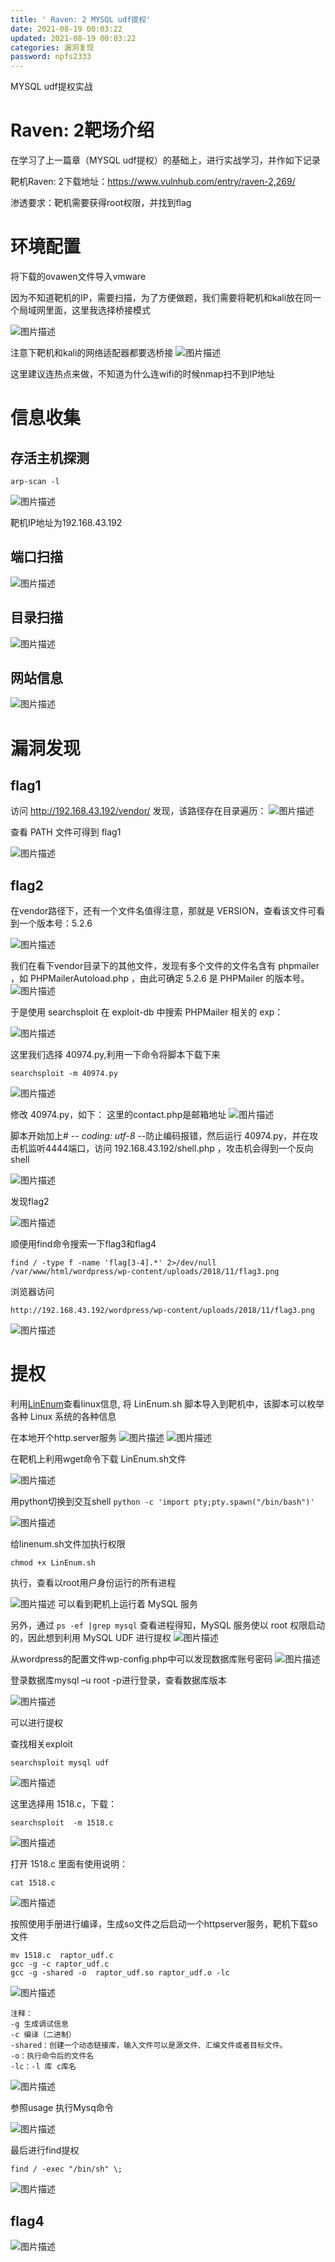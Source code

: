 ```yaml
---
title: ' Raven: 2 MYSQL udf提权'
date: 2021-08-19 00:03:22
updated: 2021-08-19 00:03:22
categories: 漏洞复现
password: npfs2333
---
```




MYSQL udf提权实战<!--more-->

# Raven: 2靶场介绍
在学习了上一篇章（MYSQL udf提权）的基础上，进行实战学习，并作如下记录

靶机Raven: 2下载地址：https://www.vulnhub.com/entry/raven-2,269/

渗透要求：靶机需要获得root权限，并找到flag


# 环境配置
将下载的ovawen文件导入vmware

因为不知道靶机的IP，需要扫描，为了方便做题，我们需要将靶机和kali放在同一个局域网里面，这里我选择桥接模式

![图片描述](https://static.cdnjs.cloud/20210808/image-1628388072613_816924564271.png)

注意下靶机和kali的网络适配器都要选桥接
![图片描述](https://static.cdnjs.cloud/20210808/image-1628388123481_640258364027.png)

这里建议连热点来做，不知道为什么连wifi的时候nmap扫不到IP地址


# 信息收集
## 存活主机探测
```
arp-scan -l
```
![图片描述](https://static.cdnjs.cloud/20210810/image-1628590847277_283459297822.png)

靶机IP地址为192.168.43.192



## 端口扫描

![图片描述](https://static.cdnjs.cloud/20210810/image-1628605945631_938631680644.png)


## 目录扫描

![图片描述](https://static.cdnjs.cloud/20210810/image-1628606197032_358991010068.png)

## 网站信息

![图片描述](https://static.cdnjs.cloud/20210810/image-1628606358888_234276356873.png)


# 漏洞发现
## flag1
访问 http://192.168.43.192/vendor/ 发现，该路径存在目录遍历：
![图片描述](https://static.cdnjs.cloud/20210810/image-1628606798686_44145777811.png)

查看 PATH 文件可得到 flag1

![图片描述](https://static.cdnjs.cloud/20210810/image-1628606850757_687915674728.png)

## flag2
在vendor路径下，还有一个文件名值得注意，那就是 VERSION，查看该文件可看到一个版本号：5.2.6

![图片描述](https://static.cdnjs.cloud/20210810/image-1628606960527_728200025593.png)

我们在看下vendor目录下的其他文件，发现有多个文件的文件名含有 phpmailer ，如 PHPMailerAutoload.php ，由此可确定 5.2.6 是 PHPMailer 的版本号。
![图片描述](https://static.cdnjs.cloud/20210810/image-1628607046543_664796755445.png)

于是使用 searchsploit 在 exploit-db 中搜索 PHPMailer 相关的 exp：

![图片描述](https://static.cdnjs.cloud/20210810/image-1628607126883_123346083982.png)

这里我们选择 40974.py,利用一下命令将脚本下载下来
```
searchsploit -m 40974.py
```

![图片描述](https://static.cdnjs.cloud/20210810/image-1628607544800_176210816360.png)

修改 40974.py，如下：
这里的contact.php是邮箱地址
![图片描述](https://static.cdnjs.cloud/20210810/image-1628608177610_747412707734.png)

脚本开始加上# -*- coding: utf-8 -*-防止编码报错，然后运行 40974.py，并在攻击机监听4444端口，访问   192.168.43.192/shell.php  ，攻击机会得到一个反向 shell

![图片描述](https://static.cdnjs.cloud/20210810/image-1628609132481_590647677420.png)

发现flag2

![图片描述](https://static.cdnjs.cloud/20210810/image-1628609499281_489687888708.png)


顺便用find命令搜索一下flag3和flag4
```
find / -type f -name 'flag[3-4].*' 2>/dev/null
/var/www/html/wordpress/wp-content/uploads/2018/11/flag3.png
```
浏览器访问
```
http://192.168.43.192/wordpress/wp-content/uploads/2018/11/flag3.png
```

![图片描述](https://static.cdnjs.cloud/20210810/image-1628609712886_707588891543.png)
# 提权

利用<a href="https://github.com/rebootuser/LinEnum">LinEnum</a>查看linux信息, 将 LinEnum.sh 脚本导入到靶机中，该脚本可以枚举各种 Linux 系统的各种信息

在本地开个http.server服务
![图片描述](https://static.cdnjs.cloud/20210810/image-1628612006693_30762216403.png)
![图片描述](https://static.cdnjs.cloud/20210810/image-1628612023563_553519751878.png)

在靶机上利用wget命令下载 LinEnum.sh文件

![图片描述](https://static.cdnjs.cloud/20210810/image-1628612075627_340471532911.png)

用python切换到交互shell `python -c 'import pty;pty.spawn("/bin/bash")' `

![图片描述](https://static.cdnjs.cloud/20210810/image-1628612274987_424545929100.png)

给linenum.sh文件加执行权限
```
chmod +x LinEnum.sh
```

执行，查看以root用户身份运行的所有进程

![图片描述](https://static.cdnjs.cloud/20210810/image-1628612607839_125853426258.png)
可以看到靶机上运行着 MySQL 服务

另外，通过 `ps -ef |grep mysql` 查看进程得知，MySQL 服务使以 root 权限启动的，因此想到利用 MySQL UDF 进行提权
![图片描述](https://static.cdnjs.cloud/20210810/image-1628612656518_258060057267.png)


从wordpress的配置文件wp-config.php中可以发现数据库账号密码
![图片描述](https://static.cdnjs.cloud/20210810/image-1628612837657_457992453649.png)

登录数据库mysql –u root -p进行登录，查看数据库版本

![图片描述](https://static.cdnjs.cloud/20210810/image-1628612927008_497559046805.png)

可以进行提权

查找相关exploit
```
searchsploit mysql udf
```

![图片描述](https://static.cdnjs.cloud/20210811/image-1628647198164_278619732869.png)

这里选择用 1518.c，下载：
```
searchsploit  -m 1518.c
```
![图片描述](https://static.cdnjs.cloud/20210811/image-1628647337785_794846014022.png)

打开 1518.c 里面有使用说明：
```
cat 1518.c
```
![图片描述](https://static.cdnjs.cloud/20210811/image-1628647392439_524514678680.png)

按照使用手册进行编译，生成so文件之后启动一个httpserver服务，靶机下载so文件
```
mv 1518.c  raptor_udf.c
gcc -g -c raptor_udf.c
gcc -g -shared -o  raptor_udf.so raptor_udf.o -lc
```
![图片描述](https://static.cdnjs.cloud/20210811/image-1628650439144_982484733625.png)
```
注释：
-g 生成调试信息
-c 编译（二进制）
-shared：创建一个动态链接库，输入文件可以是源文件、汇编文件或者目标文件。
-o：执行命令后的文件名
-lc：-l 库 c库名
```
![图片描述](https://static.cdnjs.cloud/20210811/image-1628649005419_561604154883.png)

参照usage 执行Mysq命令

![图片描述](https://static.cdnjs.cloud/20210811/image-1628650247340_492490180958.png)

最后进行find提权
```
find / -exec "/bin/sh" \;
```

![图片描述](https://static.cdnjs.cloud/20210811/image-1628650503654_718556499140.png)


## flag4
![图片描述](https://static.cdnjs.cloud/20210811/image-1628650668866_463976602861.png)